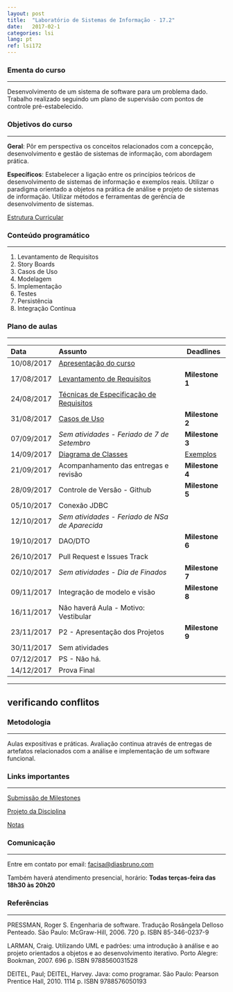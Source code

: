 ```yaml
---
layout: post
title:  "Laboratório de Sistemas de Informação - 17.2"
date:   2017-02-1
categories: lsi
lang: pt
ref: lsi172
---
```


### Ementa do curso
___
Desenvolvimento de um sistema de software para um problema dado. Trabalho realizado seguindo um plano de supervisão com pontos de controle pré-estabelecido.

### Objetivos do curso
___
**Geral**: Pôr em perspectiva os conceitos relacionados com a concepção, desenvolvimento e gestão de sistemas de informação, com abordagem prática.

**Específicos**: Estabelecer a ligação entre os princípios teóricos de desenvolvimento de sistemas de informação e exemplos reais. Utilizar o paradigma orientado a objetos na prática de análise e projeto de sistemas de informação. Utilizar métodos e ferramentas de gerência de desenvolvimento de sistemas.

[Estrutura Curricular](https://drive.google.com/file/d/0B9oADRpZVGECMmQ4WV83YVlRRGs/view?usp=sharing)

### Conteúdo programático
___
1. Levantamento de Requisitos
2. Story Boards
3. Casos de Uso
4. Modelagem
5. Implementação
6. Testes
7. Persistência
8. Integração Contínua

### Plano de aulas
___

| Data	| Assunto | Deadlines |
| :------- | :------ | ------- |
| 10/08/2017 |  [Apresentação do curso](https://docs.google.com/presentation/d/123jK8FezEHbrBP05rj_JwmLZ7ZEozL5h2WiiLxBMa8w/preview)
| 17/08/2017 |	[Levantamento de Requisitos](https://drive.google.com/file/d/0B9oADRpZVGECeXBoc1RiVFh1SEU/view) | **Milestone 1**
| 24/08/2017 |	[Técnicas de Especificação de Requisitos](https://docs.google.com/a/diasbruno.com/presentation/d/1MNFCTfC5qoUlF8AGIE2051B1hUwMcQRgvp00weGM0R8/preview)
| 31/08/2017 |	[Casos de Uso](https://docs.google.com/a/diasbruno.com/presentation/d/1CiFdK3Ia30kOjH4jN9iojJUekWgwoyR-f7EibDVhGU0/preview) | **Milestone 2**
| 07/09/2017 |	*Sem atividades - Feriado de 7 de Setembro* | **Milestone 3**
| 14/09/2017 |	[Diagrama de Classes](https://docs.google.com/presentation/d/1J96VQAwkZYYmEGQvKvmI0d6xnuJ5fCmTt3P5DI7TtM8/preview?slide=id.p) | [Exemplos](https://docs.google.com/presentation/d/1oEXCfm1YQIKbd9ZY8g5azDRT2pbmMW0yOTyQFANxIrc/preview?slide=id.g16f5a059a9_0_56)
| 21/09/2017 |	Acompanhamento das entregas e revisão | **Milestone 4**
| 28/09/2017 |	Controle de Versão - Github | **Milestone 5**
| 05/10/2017 |	Conexão JDBC | 
| 12/10/2017 |	*Sem atividades - Feriado de NSa de Aparecida* 
| 19/10/2017 |	DAO/DTO | **Milestone 6**
| 26/10/2017 |	Pull Request e Issues Track 
| 02/10/2017 |	*Sem atividades - Dia de Finados* | **Milestone 7**
| 09/11/2017 |	Integração de modelo e visão | **Milestone 8**
| 16/11/2017 |  Não haverá Aula - Motivo: Vestibular
| 23/11/2017 |	P2 - Apresentação dos Projetos | **Milestone 9** 
| 30/11/2017 |  Sem atividades
| 07/12/2017 |  PS - Não há. 
| 14/12/2017 |  Prova Final

-------
verificando conflitos
-------

### Metodologia
___
Aulas expositivas e práticas. Avaliação continua através de entregas de artefatos relacionados com a análise e implementação de um software funcional.


### Links importantes
___

[Submissão de Milestones](https://docs.google.com/forms/d/e/1FAIpQLSe4H8CqyopSasgquuSaG7ml3ynhUjRkIsVACPQQUm2EnquPGg/viewform) 

[Projeto da Disciplina](https://docs.google.com/document/d/1Nur391Fw319kTtP2CypR4YhJaPMus1ID0M_RbdE0QQ8/preview)

[Notas](https://docs.google.com/spreadsheets/d/1BeLDFhauSFY8G5bBI-Gie1P8iXAcmBxAajtiF4W35JA/preview#gid=0)

### Comunicação
___
Entre em contato por email: facisa@diasbruno.com

Também haverá atendimento presencial, horário: **Todas terças-feira das 18h30 às 20h20**

### Referências
___
PRESSMAN, Roger S. Engenharia de software. Tradução Rosângela Delloso Penteado. São Paulo: McGraw-Hill, 2006. 720 p. ISBN 85-346-0237-9

LARMAN, Craig. Utilizando UML e padrões: uma introdução à análise e ao projeto orientados a objetos e ao desenvolvimento iterativo. Porto Alegre: Bookman, 2007. 696 p. ISBN 9788560031528

DEITEL, Paul; DEITEL, Harvey. Java: como programar. São Paulo: Pearson Prentice Hall, 2010. 1114 p. ISBN 9788576050193
